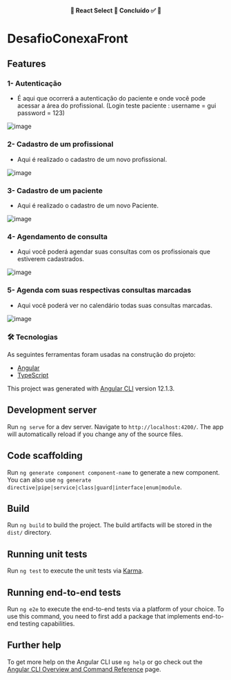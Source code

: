 <h4 align="center"> 
	🚧  React Select 🚀 Concluído ✅ 🚧
</h4>

# DesafioConexaFront

## Features

### 1- Autenticação

- É aqui que ocorrerá a autenticação do paciente e onde você pode acessar a área do profissional. (Login teste paciente : username = gui password = 123)

![image](https://user-images.githubusercontent.com/69088421/126932080-58e76d3d-f773-42aa-abec-96574711d7fd.png)

### 2- Cadastro de um profissional

- Aqui é realizado o cadastro de um novo profissional.

![image](https://user-images.githubusercontent.com/69088421/126933040-a251cebc-9e6a-441a-b3ee-ed3e0d35bcef.png)

### 3- Cadastro de um paciente

- Aqui é realizado o cadastro de um novo Paciente.

![image](https://user-images.githubusercontent.com/69088421/126933140-289754c1-d989-4489-b959-5e61eac08bba.png)

### 4- Agendamento de consulta

- Aqui você poderá agendar suas consultas com os profissionais que estiverem cadastrados.

![image](https://user-images.githubusercontent.com/69088421/126933328-5357f0ea-f8be-4b6e-910c-f2bf57559bd4.png)

### 5- Agenda com suas respectivas consultas marcadas

- Aqui você poderá ver no calendário todas suas consultas marcadas.

![image](https://user-images.githubusercontent.com/69088421/126933742-c446b51f-fc99-4add-a8c6-7c21f276ee12.png)

### 🛠 Tecnologias

As seguintes ferramentas foram usadas na construção do projeto:

- [Angular](https://angular.io/)
- [TypeScript](https://www.typescriptlang.org/)


This project was generated with [Angular CLI](https://github.com/angular/angular-cli) version 12.1.3.

## Development server

Run `ng serve` for a dev server. Navigate to `http://localhost:4200/`. The app will automatically reload if you change any of the source files.

## Code scaffolding

Run `ng generate component component-name` to generate a new component. You can also use `ng generate directive|pipe|service|class|guard|interface|enum|module`.

## Build

Run `ng build` to build the project. The build artifacts will be stored in the `dist/` directory.

## Running unit tests

Run `ng test` to execute the unit tests via [Karma](https://karma-runner.github.io).

## Running end-to-end tests

Run `ng e2e` to execute the end-to-end tests via a platform of your choice. To use this command, you need to first add a package that implements end-to-end testing capabilities.

## Further help

To get more help on the Angular CLI use `ng help` or go check out the [Angular CLI Overview and Command Reference](https://angular.io/cli) page.

